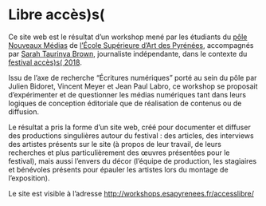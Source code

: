 # Libre accès)s( 

Ce site web est le résultat d’un workshop mené par les étudiants du [pôle Nouveaux Médias](http://nm.esapyrenees.fr/) de [l’École Supérieure d’Art des Pyrénées](http://esapyrenees.fr/), accompagnés par [Sarah Taurinya Brown](http://enreportagepermanent.com/), journaliste indépendante, dans le contexte du [festival accès)s( 2018](http://acces-s.org/paysage-fiction/).

Issu de l’axe de recherche “Écritures numériques” porté au sein du pôle par Julien Bidoret, Vincent Meyer et Jean Paul Labro, ce workshop se proposait d’expérimenter et de questionner les médias numériques tant dans leurs logiques de conception éditoriale que de réalisation de contenus ou de diffusion.

Le résultat a pris la forme d’un site web, créé pour documenter et diffuser des productions singulières autour du festival : des articles, des interviews des artistes présents sur le site (à propos de leur travail, de leurs recherches et plus particulièrement des œuvres présentées pour le festival), mais aussi l’envers du décor (l’équipe de production, les stagiaires et bénévoles présents pour épauler les artistes lors du montage de l’exposition).

Le site est visible à l’adresse http://workshops.esapyrenees.fr/accesslibre/